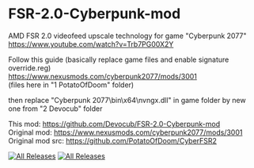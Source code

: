 # FSR-2.0-Cyberpunk-mod  
AMD FSR 2.0 videofeed upscale technology for game "Cyberpunk 2077"  
https://www.youtube.com/watch?v=Trb7PG00X2Y

Follow this guide (basically replace game files and enable signature override.reg)  
 https://www.nexusmods.com/cyberpunk2077/mods/3001  
(files here in "1 PotatoOfDoom" folder)   
  
then replace "Cyberpunk 2077\bin\x64\nvngx.dll" in game folder by new one from "2 Devocub" folder  
  
  
This mod: https://github.com/Devocub/FSR-2.0-Cyberpunk-mod  
Original mod: https://www.nexusmods.com/cyberpunk2077/mods/3001  
Original mod src: https://github.com/PotatoOfDoom/CyberFSR2  

[![All Releases](https://img.shields.io/github/downloads/Devocub/FSR-2.0-Cyberpunk-mod/total.svg?style=for-the-badge&logo=appveyor)](https://github.com/Devocub/TabletDriver/releases)
[![All Releases](https://img.shields.io/github/downloads/Devocub/FSR-2.0-Cyberpunk-mod/latest/total.svg?style=for-the-badge&logo=appveyor)](https://github.com/Devocub/TabletDriver/releases/latest)
